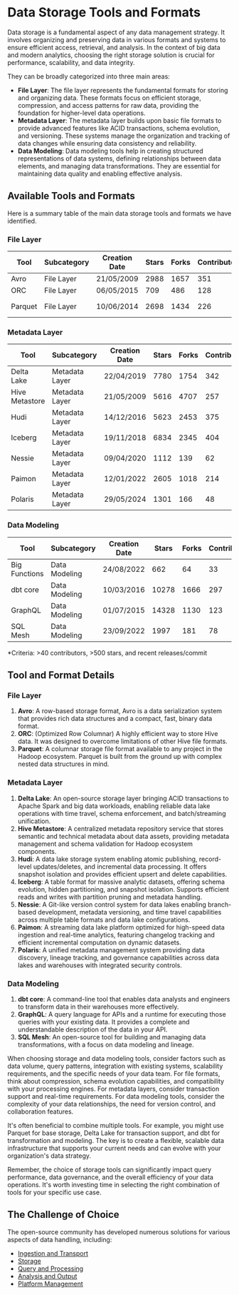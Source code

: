 # Data Storage Tools and Formats

Data storage is a fundamental aspect of any data management strategy. It involves organizing and preserving data in various formats and systems to ensure efficient access, retrieval, and analysis. In the context of big data and modern analytics, choosing the right storage solution is crucial for performance, scalability, and data integrity.

They can be broadly categorized into three main areas:
- **File Layer**: The file layer represents the fundamental formats for storing and organizing data. These formats focus on efficient storage, compression, and access patterns for raw data, providing the foundation for higher-level data operations.
- **Metadata Layer**: The metadata layer builds upon basic file formats to provide advanced features like ACID transactions, schema evolution, and versioning. These systems manage the organization and tracking of data changes while ensuring data consistency and reliability.
- **Data Modeling**: Data modeling tools help in creating structured representations of data systems, defining relationships between data elements, and managing data transformations. They are essential for maintaining data quality and enabling effective analysis.

## Available Tools and Formats

Here is a summary table of the main data storage tools and formats we have identified.

### File Layer

| Tool | Subcategory | Creation Date | Stars | Forks | Contributors | Last Release | Latest Commit | Meets Criteria* | Link |
|---|---|---|---|---|---|---|---|---|---|
| Avro | File Layer | 21/05/2009 | 2988 | 1657 | 351 | 05/08/2024 | 28/01/2025 | Yes | https://github.com/apache/avro |
| ORC | File Layer | 06/05/2015 | 709 | 486 | 128 | 10/01/2025 | 22/01/2025 | Yes | https://github.com/apache/orc |
| Parquet | File Layer | 10/06/2014 | 2698 | 1434 | 226 | 02/12/2024 | 21/01/2025 | Yes | https://github.com/apache/parquet-mr |

### Metadata Layer

| Tool | Subcategory | Creation Date | Stars | Forks | Contributors | Last Release | Latest Commit | Meets Criteria* | Link |
|---|---|---|---|---|---|---|---|---|---|
| Delta Lake | Metadata Layer | 22/04/2019 | 7780 | 1754 | 342 | 06/01/2025 | 29/01/2025 | Yes | https://github.com/delta-io/delta |
| Hive Metastore | Metadata Layer | 21/05/2009 | 5616 | 4707 | 257 | N/A | 29/01/2025 | Yes | https://github.com/apache/hive |
| Hudi | Metadata Layer | 14/12/2016 | 5623 | 2453 | 375 | 11/12/2024 | 29/01/2025 | Yes | https://github.com/apache/hudi |
| Iceberg | Metadata Layer | 19/11/2018 | 6834 | 2345 | 404 | 06/12/2024 | 29/01/2025 | Yes | https://github.com/apache/iceberg |
| Nessie | Metadata Layer | 09/04/2020 | 1112 | 139 | 62 | 23/01/2025 | 29/01/2025 | Yes | https://github.com/projectnessie/nessie |
| Paimon | Metadata Layer | 12/01/2022 | 2605 | 1018 | 214 | N/A | 24/01/2025 | Yes | https://github.com/apache/paimon |
| Polaris | Metadata Layer | 29/05/2024 | 1301 | 166 | 48 | N/A | 29/01/2025 | Yes | https://github.com/apache/polaris |

### Data Modeling

| Tool | Subcategory | Creation Date | Stars | Forks | Contributors | Last Release | Latest Commit | Meets Criteria* | Link |
|---|---|---|---|---|---|---|---|---|---|
| Big Functions | Data Modeling | 24/08/2022 | 662 | 64 | 33 | 08/11/2024 | 29/01/2025 | No | https://github.com/unytics/bigfunctions |
| dbt core | Data Modeling | 10/03/2016 | 10278 | 1666 | 297 | 29/01/2025 | 28/01/2025 | Yes | https://github.com/dbt-labs/dbt-core |
| GraphQL | Data Modeling | 01/07/2015 | 14328 | 1130 | 123 | 27/10/2021 | 19/12/2024 | Yes | https://github.com/graphql/graphql-spec |
| SQL Mesh | Data Modeling | 23/09/2022 | 1997 | 181 | 78 | 28/01/2025 | 29/01/2025 | Yes | https://github.com/TobikoData/sqlmesh |

*Criteria: >40 contributors, >500 stars, and recent releases/commit

## Tool and Format Details

### File Layer

1. **Avro**: A row-based storage format, Avro is a data serialization system that provides rich data structures and a compact, fast, binary data format.
2. **ORC**: (Optimized Row Columnar) A highly efficient way to store Hive data. It was designed to overcome limitations of other Hive file formats.
3. **Parquet**: A columnar storage file format available to any project in the Hadoop ecosystem. Parquet is built from the ground up with complex nested data structures in mind.

### Metadata Layer

1. **Delta Lake**: An open-source storage layer bringing ACID transactions to Apache Spark and big data workloads, enabling reliable data lake operations with time travel, schema enforcement, and batch/streaming unification.
2. **Hive Metastore**: A centralized metadata repository service that stores semantic and technical metadata about data assets, providing metadata management and schema validation for Hadoop ecosystem components.
3. **Hudi**: A data lake storage system enabling atomic publishing, record-level updates/deletes, and incremental data processing. It offers snapshot isolation and provides efficient upsert and delete capabilities.
4. **Iceberg**: A table format for massive analytic datasets, offering schema evolution, hidden partitioning, and snapshot isolation. Supports efficient reads and writes with partition pruning and metadata handling.
5. **Nessie**: A Git-like version control system for data lakes enabling branch-based development, metadata versioning, and time travel capabilities across multiple table formats and data lake configurations.
6. **Paimon**: A streaming data lake platform optimized for high-speed data ingestion and real-time analytics, featuring changelog tracking and efficient incremental computation on dynamic datasets.
7. **Polaris**: A unified metadata management system providing data discovery, lineage tracking, and governance capabilities across data lakes and warehouses with integrated security controls.

### Data Modeling

1. **dbt core**: A command-line tool that enables data analysts and engineers to transform data in their warehouses more effectively.
2. **GraphQL**: A query language for APIs and a runtime for executing those queries with your existing data. It provides a complete and understandable description of the data in your API.
3. **SQL Mesh**: An open-source tool for building and managing data transformations, with a focus on data modeling and lineage.

When choosing storage and data modeling tools, consider factors such as data volume, query patterns, integration with existing systems, scalability requirements, and the specific needs of your data team. For file formats, think about compression, schema evolution capabilities, and compatibility with your processing engines. For metadata layers, consider transaction support and real-time requirements. For data modeling tools, consider the complexity of your data relationships, the need for version control, and collaboration features.

It's often beneficial to combine multiple tools. For example, you might use Parquet for base storage, Delta Lake for transaction support, and dbt for transformation and modeling. The key is to create a flexible, scalable data infrastructure that supports your current needs and can evolve with your organization's data strategy.

Remember, the choice of storage tools can significantly impact query performance, data governance, and the overall efficiency of your data operations. It's worth investing time in selecting the right combination of tools for your specific use case.

## The Challenge of Choice
The open-source community has developed numerous solutions for various aspects of data handling, including:
- [Ingestion and Transport](01.ingestion_and_transport.md)
- [Storage](02.storage.md)
- [Query and Processing](03.query_and_processing.md)
- [Analysis and Output](04.analysis_and_output.md)
- [Platform Management](05.platform_management.md)